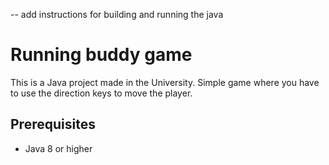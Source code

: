 -- add instructions for building and running the java

# Running buddy game

This is a Java project made in the University. Simple game where you have to use the direction keys to move the player. 

## Prerequisites

- Java 8 or higher